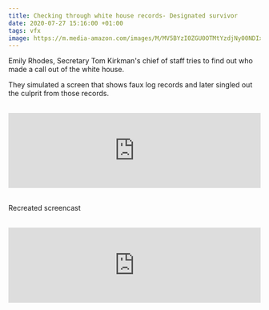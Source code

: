 ```yaml
---
title: Checking through white house records- Designated survivor
date: 2020-07-27 15:16:00 +01:00
tags: vfx
image: https://m.media-amazon.com/images/M/MV5BYzI0ZGU0OTMtYzdjNy00NDIxLTljZGQtNjJlNTQzZTlmZmVmXkEyXkFqcGdeQXVyNjc5Mjg0NjU@._V1_SY1000_CR0,0,1492,1000_AL_.jpg
---
```


Emily Rhodes, Secretary Tom Kirkman's chief of staff tries to find out who made a call out of the white house.

They simulated a screen that shows faux log records and later singled out the culprit from those records.

<br/>

<center>
<iframe width="100%"  src="https://www.youtube.com/embed/Mny_P4rl3Io" frameborder="0" allow="accelerometer; autoplay; encrypted-media; gyroscope; picture-in-picture" allowfullscreen></iframe>
</center>


<br/>

Recreated screencast

<br/>

<center>
<iframe width="100%"  src="https://www.youtube.com/embed/i2m7wiwnNf4" frameborder="0" allow="accelerometer; autoplay; encrypted-media; gyroscope; picture-in-picture" allowfullscreen></iframe>
</center>